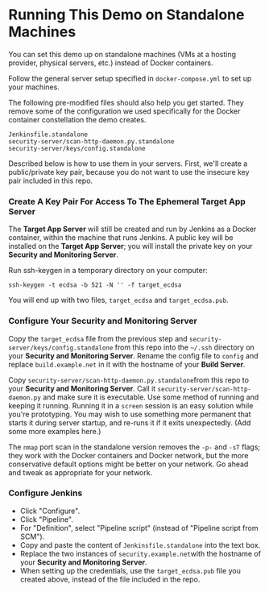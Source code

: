 # Running This Demo on Standalone Machines

You can set this demo up on standalone machines (VMs at a hosting provider, physical servers, etc.) instead of Docker containers.

Follow the general server setup specified in `docker-compose.yml` to set up your machines.

The following pre-modified files should also help you get started.  They remove some of the configuration we used specifically for the Docker container constellation the demo creates.

```
Jenkinsfile.standalone
security-server/scan-http-daemon.py.standalone
security-server/keys/config.standalone
```

Described below is how to use them in your servers.  First, we'll create a public/private key pair, because you do not want to use the insecure key pair included in this repo.

### Create A Key Pair For Access To The Ephemeral Target App Server

The **Target App Server** will still be created and run by Jenkins as a Docker container, within the machine that runs Jenkins.  A public key will be installed on the **Target App Server**; you will install the private key on your **Security and Monitoring Server**.

Run ssh-keygen in a temporary directory on your computer:

```
ssh-keygen -t ecdsa -b 521 -N '' -f target_ecdsa
```

You will end up with two files, `target_ecdsa` and `target_ecdsa.pub`.

### Configure Your Security and Monitoring Server

Copy the `target_ecdsa` file from the previous step and `security-server/keys/config.standalone` from this repo into the `~/.ssh` directory on your **Security and Monitoring Server**.  Rename the config file to `config` and replace `build.example.net` in it with the hostname of your **Build Server**.

Copy `security-server/scan-http-daemon.py.standalone`from this repo to your **Security and Monitoring Server**.  Call it `security-server/scan-http-daemon.py` and make sure it is executable.  Use some method of running and keeping it running.  Running it in a `screen` session is an easy solution while you're prototyping.  You may wish to use something more permanent that starts it during server startup, and re-runs it if it exits unexpectedly.  (Add some more examples here.)

The `nmap` port scan in the standalone version removes the `-p-` and `-sT` flags; they work with the Docker containers and Docker network, but the more conservative default options might be better on your network.  Go ahead and tweak as appropriate for your network.

### Configure Jenkins

* Click "Configure".
* Click "Pipeline".
* For "Definition", select "Pipeline script" (instead of "Pipeline script from SCM").
* Copy and paste the content of `Jenkinsfile.standalone` into the text box.
* Replace the two instances of `security.example.net`with the hostname of your **Security and Monitoring Server**.
* When setting up the credentials, use the `target_ecdsa.pub` file you created above, instead of the file included in the repo.